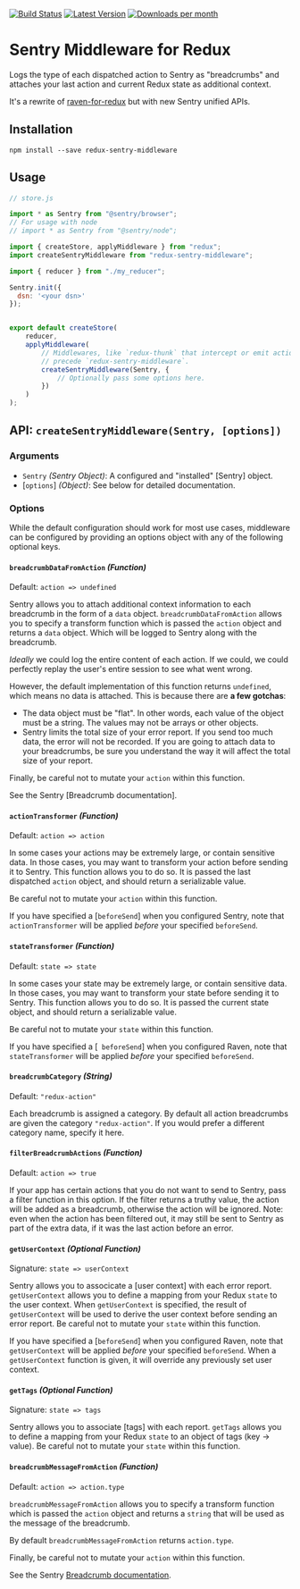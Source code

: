[![Build Status](https://travis-ci.org/vidit-sh/redux-sentry-middleware.svg?branch=master)](https://travis-ci.org/vidit-sh/redux-sentry-middleware)
[![Latest Version](https://img.shields.io/npm/v/redux-sentry-middleware.svg)](https://www.npmjs.com/package/redux-sentry-middleware)
[![Downloads per month](https://img.shields.io/npm/dm/redux-sentry-middleware.svg)](https://www.npmjs.com/package/redux-sentry-middleware)

# Sentry Middleware for Redux

Logs the type of each dispatched action to Sentry as "breadcrumbs" and attaches
your last action and current Redux state as additional context.

It's a rewrite of [raven-for-redux](https://github.com/captbaritone/raven-for-redux) but with new Sentry unified APIs.

## Installation

    npm install --save redux-sentry-middleware

## Usage

```JavaScript
// store.js

import * as Sentry from "@sentry/browser"; 
// For usage with node 
// import * as Sentry from "@sentry/node";

import { createStore, applyMiddleware } from "redux";
import createSentryMiddleware from "redux-sentry-middleware";

import { reducer } from "./my_reducer";

Sentry.init({
  dsn: '<your dsn>'
});


export default createStore(
    reducer,
    applyMiddleware(
        // Middlewares, like `redux-thunk` that intercept or emit actions should
        // precede `redux-sentry-middleware`.
        createSentryMiddleware(Sentry, {
            // Optionally pass some options here.
        })
    )
);
```

## API: `createSentryMiddleware(Sentry, [options])`

### Arguments

* `Sentry` _(Sentry Object)_: A configured and "installed"
  [Sentry] object.
* [`options`] _(Object)_: See below for detailed documentation.

### Options

While the default configuration should work for most use cases, middleware can be configured by providing an options object with any of the following
optional keys.

#### `breadcrumbDataFromAction` _(Function)_

Default: `action => undefined`

Sentry allows you to attach additional context information to each breadcrumb
in the form of a `data` object. `breadcrumbDataFromAction` allows you to specify
a transform function which is passed the `action` object and returns a `data`
object. Which will be logged to Sentry along with the breadcrumb.

_Ideally_ we could log the entire content of each action. If we could, we
could perfectly replay the user's entire session to see what went wrong.

However, the default implementation of this function returns `undefined`, which means
no data is attached. This is because there are __a few gotchas__:

* The data object must be "flat". In other words, each value of the object must be a string. The values may not be arrays or other objects.
* Sentry limits the total size of your error report. If you send too much data,
  the error will not be recorded. If you are going to attach data to your
  breadcrumbs, be sure you understand the way it will affect the total size
  of your report.

Finally, be careful not to mutate your `action` within this function.

See the Sentry [Breadcrumb documentation].

#### `actionTransformer` _(Function)_

Default: `action => action`

In some cases your actions may be extremely large, or contain sensitive data.
In those cases, you may want to transform your action before sending it to
Sentry. This function allows you to do so. It is passed the last dispatched
`action` object, and should return a serializable value.

Be careful not to mutate your `action` within this function.

If you have specified a [`beforeSend`] when you configured Sentry, note that
`actionTransformer` will be applied _before_ your specified `beforeSend`.

#### `stateTransformer` _(Function)_

Default: `state => state`

In some cases your state may be extremely large, or contain sensitive data.
In those cases, you may want to transform your state before sending it to
Sentry. This function allows you to do so. It is passed the current state
object, and should return a serializable value.

Be careful not to mutate your `state` within this function.

If you have specified a [` beforeSend`] when you configured Raven, note that
`stateTransformer` will be applied _before_ your specified `beforeSend`.

#### `breadcrumbCategory` _(String)_

Default: `"redux-action"`

Each breadcrumb is assigned a category. By default all action breadcrumbs are
given the category `"redux-action"`. If you would prefer a different category
name, specify it here.

#### `filterBreadcrumbActions` _(Function)_

Default: `action => true`

If your app has certain actions that you do not want to send to Sentry, pass
a filter function in this option. If the filter returns a truthy value, the
action will be added as a breadcrumb, otherwise the action will be ignored.
Note: even when the action has been filtered out, it may still be sent to
Sentry as part of the extra data, if it was the last action before an error.

#### `getUserContext` _(Optional Function)_

Signature: `state => userContext`

Sentry allows you to associcate a [user context] with each error report.
`getUserContext` allows you to define a mapping from your Redux `state` to
the user context. When `getUserContext` is specified, the result of
`getUserContext` will be used to derive the user context before sending an
error report. Be careful not to mutate your `state` within this function.

If you have specified a [`beforeSend`] when you configured Raven, note that
`getUserContext` will be applied _before_ your specified `beforeSend`.
When a `getUserContext` function is given, it will override any previously
set user context.

#### `getTags` _(Optional Function)_

Signature: `state => tags`

Sentry allows you to associate [tags] with each report.
`getTags` allows you to define a mapping from your Redux `state` to
an object of tags (key → value). Be careful not to mutate your `state`
within this function.

#### `breadcrumbMessageFromAction` _(Function)_

Default: `action => action.type`

`breadcrumbMessageFromAction` allows you to specify a transform function which is passed the `action` object and returns a `string` that will be used as the message of the breadcrumb.

By default `breadcrumbMessageFromAction` returns `action.type`.

Finally, be careful not to mutate your `action` within this function.

See the Sentry [Breadcrumb documentation](https://docs.sentry.io/enriching-error-data/breadcrumbs/?platform=javascript).